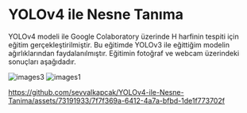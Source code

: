 # YOLOv4 ile Nesne Tanıma
YOLOv4 modeli ile Google Colaboratory üzerinde H harfinin tespiti için eğitim gerçekleştirilmiştir. Bu eğitimde YOLOv3 ile eğittiğim modelin ağırlıklarından faydalanılmıştır. Eğitimin fotoğraf ve webcam üzerindeki sonuçları aşağıdadır.

![images3](https://github.com/sevvalkapcak/YOLOv4-ile-Nesne-Tanima/assets/73191933/572cb525-27d9-4fed-ac14-b5cb95d44fe4)
![images1](https://github.com/sevvalkapcak/YOLOv4-ile-Nesne-Tanima/assets/73191933/005a072b-2e8c-4875-a6e1-8a3b954b6db5)


https://github.com/sevvalkapcak/YOLOv4-ile-Nesne-Tanima/assets/73191933/7f7f369a-6412-4a7a-bfbd-1de1f773702f

